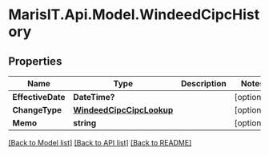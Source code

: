 
# MarisIT.Api.Model.WindeedCipcHistory

## Properties

Name | Type | Description | Notes
------------ | ------------- | ------------- | -------------
**EffectiveDate** | **DateTime?** |  | [optional] 
**ChangeType** | [**WindeedCipcCipcLookup**](WindeedCipcCipcLookup.md) |  | [optional] 
**Memo** | **string** |  | [optional] 

[[Back to Model list]](../README.md#documentation-for-models)
[[Back to API list]](../README.md#documentation-for-api-endpoints)
[[Back to README]](../README.md)

